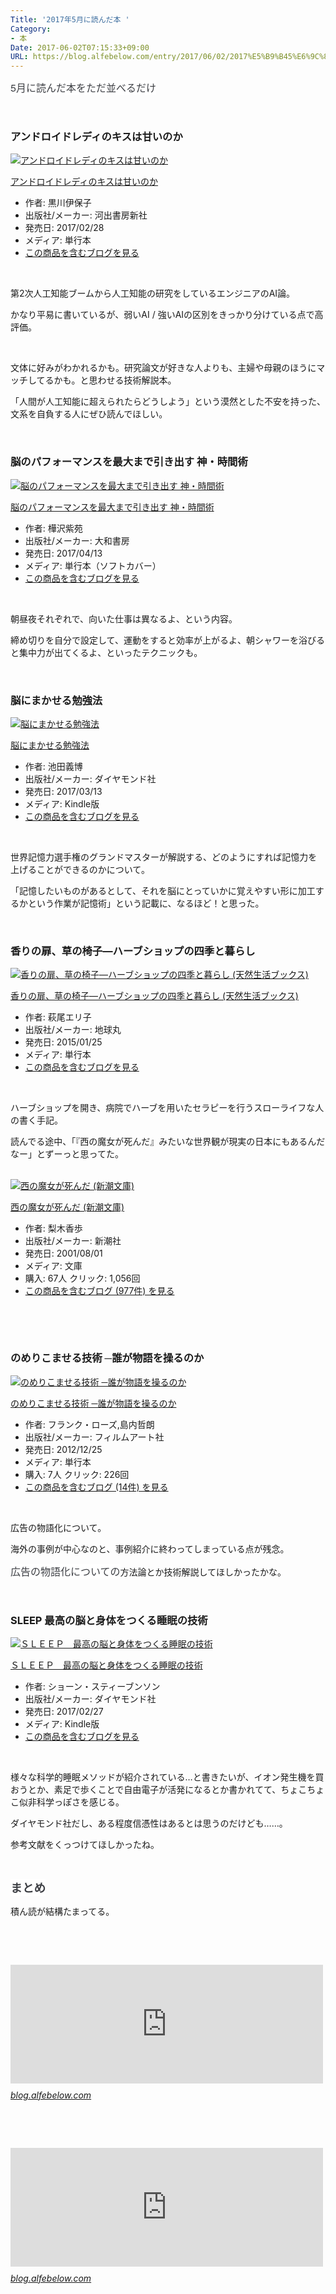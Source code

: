 ```yaml
---
Title: '2017年5月に読んだ本 '
Category:
- 本
Date: 2017-06-02T07:15:33+09:00
URL: https://blog.alfebelow.com/entry/2017/06/02/2017%E5%B9%B45%E6%9C%88%E3%81%AB%E8%AA%AD%E3%82%93%E3%81%A0%E6%9C%AC_
---
```


<p><span style="color: #3d3f44; font-family: 'Helvetica Neue', Helvetica, Arial, 'ヒラギノ角ゴ Pro W3', 'Hiragino Kaku Gothic Pro', メイリオ, Meiryo, 'ＭＳ Ｐゴシック', 'MS PGothic', sans-serif; font-size: 16px; font-style: normal; font-variant-ligatures: normal; font-variant-caps: normal; font-weight: normal; letter-spacing: normal; orphans: 2; text-align: start; text-indent: 0px; text-transform: none; white-space: normal; widows: 2; word-spacing: 0px; -webkit-text-stroke-width: 0px; background-color: #ffffff; text-decoration-style: initial; text-decoration-color: initial; display: inline !important; float: none;">5月に読んだ本をただ並べるだけ</span></p>
<p> </p>

### アンドロイドレディのキスは甘いのか

<div class="freezed">
<div class="hatena-asin-detail"><a href="http://www.amazon.co.jp/exec/obidos/ASIN/4309247954/ab1025-22/"><img class="hatena-asin-detail-image" title="アンドロイドレディのキスは甘いのか" src="https://images-fe.ssl-images-amazon.com/images/I/41Rwb3rY%2BNL._SL160_.jpg" alt="アンドロイドレディのキスは甘いのか" /></a>
<div class="hatena-asin-detail-info">
<p class="hatena-asin-detail-title"><a href="http://www.amazon.co.jp/exec/obidos/ASIN/4309247954/ab1025-22/">アンドロイドレディのキスは甘いのか</a></p>
<ul>
<li><span class="hatena-asin-detail-label">作者:</span> 黒川伊保子</li>
<li><span class="hatena-asin-detail-label">出版社/メーカー:</span> 河出書房新社</li>
<li><span class="hatena-asin-detail-label">発売日:</span> 2017/02/28</li>
<li><span class="hatena-asin-detail-label">メディア:</span> 単行本</li>
<li><a href="http://d.hatena.ne.jp/asin/4309247954/ab1025-22" target="_blank">この商品を含むブログを見る</a></li>
</ul>
</div>
<div class="hatena-asin-detail-foot"> </div>
</div>
</div>
<p>第2次人工知能ブームから人工知能の研究をしているエンジニアのAI論。</p>
<p>かなり平易に書いているが、弱いAI / 強いAIの区別をきっかり分けている点で高評価。</p>
<p> </p>
<p>文体に好みがわかれるかも。研究論文が好きな人よりも、主婦や母親のほうにマッチしてるかも。と思わせる技術解説本。</p>
<p>「人間が人工知能に超えられたらどうしよう」という漠然とした不安を持った、文系を自負する人にぜひ読んでほしい。</p>
<p> </p>

### 脳のパフォーマンスを最大まで引き出す 神・時間術

<div class="freezed">
<div class="hatena-asin-detail"><a href="http://www.amazon.co.jp/exec/obidos/ASIN/4479795820/ab1025-22/"><img class="hatena-asin-detail-image" title="脳のパフォーマンスを最大まで引き出す 神・時間術" src="https://images-fe.ssl-images-amazon.com/images/I/51Y2i3P1aAL._SL160_.jpg" alt="脳のパフォーマンスを最大まで引き出す 神・時間術" /></a>
<div class="hatena-asin-detail-info">
<p class="hatena-asin-detail-title"><a href="http://www.amazon.co.jp/exec/obidos/ASIN/4479795820/ab1025-22/">脳のパフォーマンスを最大まで引き出す 神・時間術</a></p>
<ul>
<li><span class="hatena-asin-detail-label">作者:</span> 樺沢紫苑</li>
<li><span class="hatena-asin-detail-label">出版社/メーカー:</span> 大和書房</li>
<li><span class="hatena-asin-detail-label">発売日:</span> 2017/04/13</li>
<li><span class="hatena-asin-detail-label">メディア:</span> 単行本（ソフトカバー）</li>
<li><a href="http://d.hatena.ne.jp/asin/4479795820/ab1025-22" target="_blank">この商品を含むブログを見る</a></li>
</ul>
</div>
<div class="hatena-asin-detail-foot"> </div>
</div>
</div>
<p>朝昼夜それぞれで、向いた仕事は異なるよ、という内容。</p>
<p>締め切りを自分で設定して、運動をすると効率が上がるよ、朝シャワーを浴びると集中力が出てくるよ、といったテクニックも。</p>
<p> </p>

### 脳にまかせる勉強法

<div class="freezed">
<div class="hatena-asin-detail"><a href="http://www.amazon.co.jp/exec/obidos/ASIN/B06XFPHJ4B/ab1025-22/"><img class="hatena-asin-detail-image" title="脳にまかせる勉強法" src="https://images-fe.ssl-images-amazon.com/images/I/515k3nKjeTL._SL160_.jpg" alt="脳にまかせる勉強法" /></a>
<div class="hatena-asin-detail-info">
<p class="hatena-asin-detail-title"><a href="http://www.amazon.co.jp/exec/obidos/ASIN/B06XFPHJ4B/ab1025-22/">脳にまかせる勉強法</a></p>
<ul>
<li><span class="hatena-asin-detail-label">作者:</span> 池田義博</li>
<li><span class="hatena-asin-detail-label">出版社/メーカー:</span> ダイヤモンド社</li>
<li><span class="hatena-asin-detail-label">発売日:</span> 2017/03/13</li>
<li><span class="hatena-asin-detail-label">メディア:</span> Kindle版</li>
<li><a href="http://d.hatena.ne.jp/asin/B06XFPHJ4B/ab1025-22" target="_blank">この商品を含むブログを見る</a></li>
</ul>
</div>
<div class="hatena-asin-detail-foot"> </div>
</div>
</div>
<p>世界記憶力選手権のグランドマスターが解説する、どのようにすれば記憶力を上げることができるのかについて。</p>
<p>「記憶したいものがあるとして、それを脳にとっていかに覚えやすい形に加工するかという作業が記憶術」という記載に、なるほど！と思った。</p>
<p> </p>

### 香りの扉、草の椅子―ハーブショップの四季と暮らし 

<div class="freezed">
<div class="hatena-asin-detail"><a href="http://www.amazon.co.jp/exec/obidos/ASIN/4860674561/ab1025-22/"><img class="hatena-asin-detail-image" title="香りの扉、草の椅子―ハーブショップの四季と暮らし (天然生活ブックス)" src="https://images-fe.ssl-images-amazon.com/images/I/516fBxqli1L._SL160_.jpg" alt="香りの扉、草の椅子―ハーブショップの四季と暮らし (天然生活ブックス)" /></a>
<div class="hatena-asin-detail-info">
<p class="hatena-asin-detail-title"><a href="http://www.amazon.co.jp/exec/obidos/ASIN/4860674561/ab1025-22/">香りの扉、草の椅子―ハーブショップの四季と暮らし (天然生活ブックス)</a></p>
<ul>
<li><span class="hatena-asin-detail-label">作者:</span> 萩尾エリ子</li>
<li><span class="hatena-asin-detail-label">出版社/メーカー:</span> 地球丸</li>
<li><span class="hatena-asin-detail-label">発売日:</span> 2015/01/25</li>
<li><span class="hatena-asin-detail-label">メディア:</span> 単行本</li>
<li><a href="http://d.hatena.ne.jp/asin/4860674561/ab1025-22" target="_blank">この商品を含むブログを見る</a></li>
</ul>
</div>
<div class="hatena-asin-detail-foot"> </div>
</div>
</div>
<p>ハーブショップを開き、病院でハーブを用いたセラピーを行うスローライフな人の書く手記。</p>
<p>読んでる途中、「『西の魔女が死んだ』みたいな世界観が現実の日本にもあるんだなー」とずーっと思ってた。<br /><br /></p>
<div class="freezed">
<div class="hatena-asin-detail"><a href="http://www.amazon.co.jp/exec/obidos/ASIN/4101253323/ab1025-22/"><img class="hatena-asin-detail-image" title="西の魔女が死んだ (新潮文庫)" src="https://images-fe.ssl-images-amazon.com/images/I/411eu0htNhL._SL160_.jpg" alt="西の魔女が死んだ (新潮文庫)" /></a>
<div class="hatena-asin-detail-info">
<p class="hatena-asin-detail-title"><a href="http://www.amazon.co.jp/exec/obidos/ASIN/4101253323/ab1025-22/">西の魔女が死んだ (新潮文庫)</a></p>
<ul>
<li><span class="hatena-asin-detail-label">作者:</span> 梨木香歩</li>
<li><span class="hatena-asin-detail-label">出版社/メーカー:</span> 新潮社</li>
<li><span class="hatena-asin-detail-label">発売日:</span> 2001/08/01</li>
<li><span class="hatena-asin-detail-label">メディア:</span> 文庫</li>
<li><span class="hatena-asin-detail-label">購入</span>: 67人 <span class="hatena-asin-detail-label">クリック</span>: 1,056回</li>
<li><a href="http://d.hatena.ne.jp/asin/4101253323/ab1025-22" target="_blank">この商品を含むブログ (977件) を見る</a></li>
</ul>
</div>
<div class="hatena-asin-detail-foot"> </div>
</div>
</div>
<p> </p>

### のめりこませる技術 ─誰が物語を操るのか

<div class="freezed">
<div class="hatena-asin-detail"><a href="http://www.amazon.co.jp/exec/obidos/ASIN/4845912058/ab1025-22/"><img class="hatena-asin-detail-image" title="のめりこませる技術 ─誰が物語を操るのか" src="https://images-fe.ssl-images-amazon.com/images/I/61Akey5H0HL._SL160_.jpg" alt="のめりこませる技術 ─誰が物語を操るのか" /></a>
<div class="hatena-asin-detail-info">
<p class="hatena-asin-detail-title"><a href="http://www.amazon.co.jp/exec/obidos/ASIN/4845912058/ab1025-22/">のめりこませる技術 ─誰が物語を操るのか</a></p>
<ul>
<li><span class="hatena-asin-detail-label">作者:</span> フランク・ローズ,島内哲朗</li>
<li><span class="hatena-asin-detail-label">出版社/メーカー:</span> フィルムアート社</li>
<li><span class="hatena-asin-detail-label">発売日:</span> 2012/12/25</li>
<li><span class="hatena-asin-detail-label">メディア:</span> 単行本</li>
<li><span class="hatena-asin-detail-label">購入</span>: 7人 <span class="hatena-asin-detail-label">クリック</span>: 226回</li>
<li><a href="http://d.hatena.ne.jp/asin/4845912058/ab1025-22" target="_blank">この商品を含むブログ (14件) を見る</a></li>
</ul>
</div>
<div class="hatena-asin-detail-foot"> </div>
</div>
</div>
<p>広告の物語化について。</p>
<p>海外の事例が中心なのと、事例紹介に終わってしまっている点が残念。</p>
<p><span style="color: #3d3f44; font-family: 'Helvetica Neue', Helvetica, Arial, 'ヒラギノ角ゴ Pro W3', 'Hiragino Kaku Gothic Pro', メイリオ, Meiryo, 'ＭＳ Ｐゴシック', 'MS PGothic', sans-serif; font-size: 16px; font-style: normal; font-variant-ligatures: normal; font-variant-caps: normal; font-weight: normal; letter-spacing: normal; orphans: 2; text-align: start; text-indent: 0px; text-transform: none; white-space: normal; widows: 2; word-spacing: 0px; -webkit-text-stroke-width: 0px; background-color: #ffffff; text-decoration-style: initial; text-decoration-color: initial; display: inline !important; float: none;">広告の物語化についての</span>方法論とか技術解説してほしかったかな。</p>
<p> </p>

### SLEEP 最高の脳と身体をつくる睡眠の技術

<div class="freezed">
<div class="hatena-asin-detail"><a href="http://www.amazon.co.jp/exec/obidos/ASIN/B06W9P5NND/ab1025-22/"><img class="hatena-asin-detail-image" title="ＳＬＥＥＰ　最高の脳と身体をつくる睡眠の技術" src="https://images-fe.ssl-images-amazon.com/images/I/517uSDihzxL._SL160_.jpg" alt="ＳＬＥＥＰ　最高の脳と身体をつくる睡眠の技術" /></a>
<div class="hatena-asin-detail-info">
<p class="hatena-asin-detail-title"><a href="http://www.amazon.co.jp/exec/obidos/ASIN/B06W9P5NND/ab1025-22/">ＳＬＥＥＰ　最高の脳と身体をつくる睡眠の技術</a></p>
<ul>
<li><span class="hatena-asin-detail-label">作者:</span> ショーン・スティーブンソン</li>
<li><span class="hatena-asin-detail-label">出版社/メーカー:</span> ダイヤモンド社</li>
<li><span class="hatena-asin-detail-label">発売日:</span> 2017/02/27</li>
<li><span class="hatena-asin-detail-label">メディア:</span> Kindle版</li>
<li><a href="http://d.hatena.ne.jp/asin/B06W9P5NND/ab1025-22" target="_blank">この商品を含むブログを見る</a></li>
</ul>
</div>
<div class="hatena-asin-detail-foot"> </div>
</div>
</div>
<p>様々な科学的睡眠メソッドが紹介されている…と書きたいが、イオン発生機を買おうとか、素足で歩くことで自由電子が活発になるとか書かれてて、ちょこちょこ似非科学っぽさを感じる。</p>
<p>ダイヤモンド社だし、ある程度信憑性はあるとは思うのだけども……。</p>
<p>参考文献をくっつけてほしかったね。</p>
<p> </p>
<p><span style="color: #3d3f44; font-family: 'Helvetica Neue', Helvetica, Arial, 'ヒラギノ角ゴ Pro W3', 'Hiragino Kaku Gothic Pro', メイリオ, Meiryo, 'ＭＳ Ｐゴシック', 'MS PGothic', sans-serif; font-size: 18.72px; font-style: normal; font-variant-ligatures: normal; font-variant-caps: normal; font-weight: bold; letter-spacing: normal; orphans: 2; text-align: start; text-indent: 0px; text-transform: none; white-space: normal; widows: 2; word-spacing: 0px; -webkit-text-stroke-width: 0px; background-color: #ffffff; text-decoration-style: initial; text-decoration-color: initial; display: inline !important; float: none;">まとめ</span></p>
<p>積ん読が結構たまってる。</p>
<p> </p>
<p> </p>
<p><iframe class="embed-card embed-blogcard" style="display: block; width: 100%; height: 190px; max-width: 500px; margin: 10px 0px;" title="2017年4月に読んだ本  - FUN YOU BLOG" src="http://blog.alfebelow.com/embed/2017/05/03/2017%E5%B9%B44%E6%9C%88%E3%81%AB%E8%AA%AD%E3%82%93%E3%81%A0%E6%9C%AC_" frameborder="0" scrolling="no"></iframe><cite class="hatena-citation"><a href="http://blog.alfebelow.com/entry/2017/05/03/2017%E5%B9%B44%E6%9C%88%E3%81%AB%E8%AA%AD%E3%82%93%E3%81%A0%E6%9C%AC_">blog.alfebelow.com</a></cite></p>
<p> </p>
<p> </p>
<p><iframe class="embed-card embed-blogcard" style="display: block; width: 100%; height: 190px; max-width: 500px; margin: 10px 0px;" title="2017年3月に読んだ本 - FUN YOU BLOG" src="http://blog.alfebelow.com/embed/2017/04/01/2017%E5%B9%B43%E6%9C%88%E3%81%AB%E8%AA%AD%E3%82%93%E3%81%A0%E6%9C%AC" frameborder="0" scrolling="no"></iframe><cite class="hatena-citation"><a href="http://blog.alfebelow.com/entry/2017/04/01/2017%E5%B9%B43%E6%9C%88%E3%81%AB%E8%AA%AD%E3%82%93%E3%81%A0%E6%9C%AC">blog.alfebelow.com</a></cite></p>
<p> </p>
